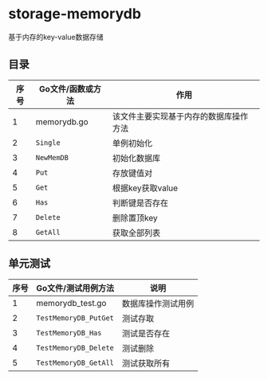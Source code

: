 
# storage-memorydb

基于内存的key-value数据存储

## 目录
 序号 | Go文件/函数或方法 | 作用 
---|---|---
 1 | memorydb.go | 该文件主要实现基于内存的数据库操作方法
 2 | `Single`  | 单例初始化
 3 | `NewMemDB`| 初始化数据库
 4 | `Put`     | 存放键值对
 5 | `Get`     | 根据key获取value
 6 | `Has`     | 判断键是否存在
 7 | `Delete`  | 删除置顶key
 8 | `GetAll`  | 获取全部列表


## 单元测试 

序号 | Go文件/测试用例方法 | 说明
---|---|---
 1 | memorydb_test.go | 数据库操作测试用例
 2 | `TestMemoryDB_PutGet`  | 测试存取
 3 | `TestMemoryDB_Has`     | 测试是否存在
 4 | `TestMemoryDB_Delete`  | 测试删除
 5 | `TestMemoryDB_GetAll`  | 测试获取所有